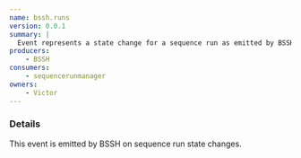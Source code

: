 ```yaml
---
name: bssh.runs
version: 0.0.1
summary: |
  Event represents a state change for a sequence run as emitted by BSSH.
producers:
    - BSSH
consumers:
    - sequencerunmanager
owners:
    - Victor
---
```


### Details

This event is emitted by BSSH on sequence run state changes.

<NodeGraph title="Consumer / Producer Diagram" />
